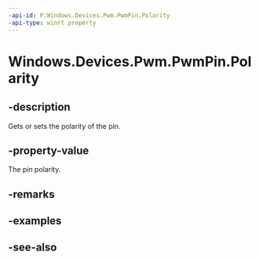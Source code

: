 ----api-id: P:Windows.Devices.Pwm.PwmPin.Polarity
-api-type: winrt property
---<!-- Property syntaxpublic Windows.Devices.Pwm.PwmPulsePolarity Polarity { get;  set; }--># Windows.Devices.Pwm.PwmPin.Polarity## -descriptionGets or sets the polarity of the pin.## -property-valueThe pin polarity.## -remarks## -examples## -see-also